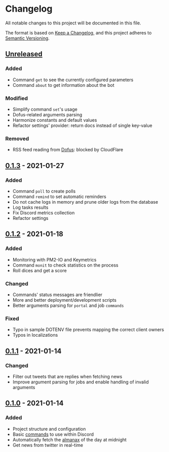 # Changelog

All notable changes to this project will be documented in this file.

The format is based on [Keep a Changelog](https://keepachangelog.com/en/1.0.0/),
and this project adheres to [Semantic Versioning](https://semver.org/spec/v2.0.0.html).

## [Unreleased]

### Added

- Command `get` to see the currently configured parameters
- Command `about` to get information about the bot

### Modified

- Simplify command `set`'s usage
- Dofus-related arguments parsing
- Harmonize constants and default values
- Refactor settings' provider: return docs instead of single key-value

### Removed

- RSS feed reading from [Dofus](https://www.dofus.fr/rss): blocked by CloudFlare

## [0.1.3] - 2021-01-27

### Added

- Command `poll` to create polls
- Command `remind` to set automatic reminders
- Do not cache logs in memory and prune older logs from the database
- Log tasks results
- Fix Discord metrics collection
- Refactor settings

## [0.1.2] - 2021-01-18

### Added

- Monitoring with PM2-IO and Keymetrics
- Command `monit` to check statistics on the process
- Roll dices and get a score

### Changed

- Commands' status messages are friendlier
- More and better deployment/development scripts 
- Better arguments parsing for `portal` and job `commands`

### Fixed

- Typo in sample DOTENV file prevents mapping the correct client owners
- Typos in localizations

## [0.1.1] - 2021-01-14

### Changed

- Filter out tweets that are replies when fetching news
- Improve argument parsing for jobs and enable handling of invalid arguments

## [0.1.0] - 2021-01-14

### Added

- Project structure and configuration
- Basic [commands](./README.md#Commands) to use within Discord
- Automatically fetch the [almanax](http://www.krosmoz.com/en/almanax) of the day at midnight
- Get news from twitter in real-time

[unreleased]: https://github.com/brinkflew/krosmobot/compare/v0.1.3...HEAD
[0.1.3]: https://github.com/brinkflew/krosmobot/compare/v0.1.2...v0.1.3
[0.1.2]: https://github.com/brinkflew/krosmobot/compare/0.1.1...v0.1.2
[0.1.1]: https://github.com/brinkflew/krosmobot/compare/0.1.0...0.1.1
[0.1.0]: https://github.com/brinkflew/krosmobot/releases/tag/0.0.1
